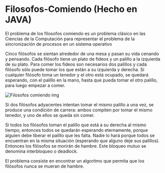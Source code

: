 # Filosofos-Comiendo (Hecho en JAVA)
 El problema de los filosofos comiendo es un problema clásico en las Ciencias de la Computación para representar el problema de la sincronización de procesos en un sistema operativo
 
 Cinco filósofos se sientan alrededor de una mesa y pasan su vida cenando y pensando. Cada filósofo tiene un plato de fideos y un palillo a la izquierda de su plato. Para comer los fideos son necesarios dos palillos y cada filósofo sólo puede tomar los que están a su izquierda y derecha. Si cualquier filósofo toma un tenedor y el otro está ocupado, se quedará esperando, con el palillo en la mano, hasta que pueda tomar el otro palillo, para luego empezar a comer.
 
 ![Filosofos comiendo img](https://alexbasededatos.files.wordpress.com/2016/09/cenafilosofos.gif?w=676)

Si dos filósofos adyacentes intentan tomar el mismo palillo a una vez, se produce una condición de carrera: ambos compiten por tomar el mismo tenedor, y uno de ellos se queda sin comer.

Si todos los filósofos toman el palillo que está a su derecha al mismo tiempo, entonces todos se quedarán esperando eternamente, porque alguien debe liberar el palillo que les falta. Nadie lo hará porque todos se encuentran en la misma situación (esperando que alguno deje sus palillos). Entonces los filósofos se morirán de hambre. Este bloqueo mutuo se denomina interbloqueo o deadlock.

El problema consiste en encontrar un algoritmo que permita que los filósofos nunca se mueran de hambre.
